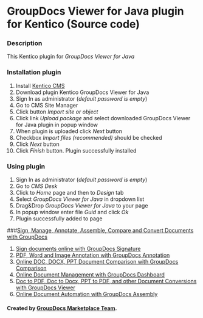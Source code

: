 GroupDocs Viewer for Java plugin for Kentico (Source code)
========================

### Description

This Kentico plugin for *GroupDocs Viewer for Java*

### Installation plugin

1. Install [Kentico CMS](http://www.kentico.com)
2. Download plugin Kentico GroupDocs Viewer for Java
3. Sign In as administrator (*default password is empty*)
4. Go to CMS Site Manager
5. Click button *Import site or object*
6. Click link *Upload package* and select downloaded GroupDocs Viewer for Java plugin in popup window
7. When plugin is uploaded click *Next* button
8. Checkbox *Import files (recommended)* should be checked
9. Click *Next* button
10. Click *Finish* button. Plugin successfully installed

### Using plugin

1. Sign In as administrator (*default password is empty*)
2. Go to *CMS Desk*
3. Click to *Home* page and then to *Design* tab
4. Select *GroupDocs Viewer for Java* in dropdown list
5. Drag&Drop *GroupDocs Viewer for Java* to your page
6. In popup window enter file *Guid* and click *Ok*
7. Plugin successfully added to page


###[Sign, Manage, Annotate, Assemble, Compare and Convert Documents with GroupDocs](http://groupdocs.com)
1. [Sign documents online with GroupDocs Signature](http://groupdocs.com/apps/signature)
2. [PDF, Word and Image Annotation with GroupDocs Annotation](http://groupdocs.com/apps/annotation)
3. [Online DOC, DOCX, PPT Document Comparison with GroupDocs Comparison](http://groupdocs.com/apps/comparison)
4. [Online Document Management with GroupDocs Dashboard](http://groupdocs.com/apps/dashboard)
5. [Doc to PDF, Doc to Docx, PPT to PDF, and other Document Conversions with GroupDocs Viewer](http://groupdocs.com/apps/viewer)
6. [Online Document Automation with GroupDocs Assembly](http://groupdocs.com/apps/assembly)

#### Created by [GroupDocs Marketplace Team]( http://groupdocs.com/marketplace/ ).
